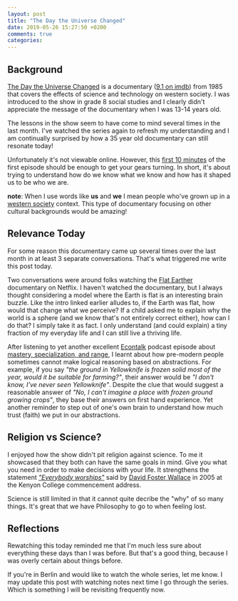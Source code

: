 ```yaml
---
layout: post
title: "The Day the Universe Changed"
date: 2019-05-26 15:27:50 +0200
comments: true
categories:
---
```


## Background

[The Day the Universe Changed][wiki-page] is a documentary ([9.1 on imdb][imdb])
from 1985 that covers the effects of science and technology on western
society. I was introduced to the show in grade 8 social studies and I clearly
didn't appreciate the message of the documentary when I was 13-14 years old.

The lessons in the show seem to have come to mind several times in the last
month. I've watched the series again to refresh my understanding and I am
continually surprised by how a 35 year old documentary can still resonate today!

Unfortunately it's not viewable online. However, this [first 10 minutes][10-min]  of the first episode should be enough to get your gears turning. In short, it's
about trying to understand how do we know what we know and how has it shaped us
to be who we are.

**note**: When I use words like **us** and **we** I mean people who've grown up
in a [western society][western] context. This type of documentary focusing on
other cultural backgrounds would be amazing!

[imdb]: https://www.imdb.com/title/tt0199208/
[wiki-page]: https://en.wikipedia.org/wiki/The_Day_the_Universe_Changed
[10-min]: https://youtu.be/REKRLYoz2fc
[western]: https://en.wikipedia.org/wiki/Western_culture

## Relevance Today

For some reason this documentary came up several times over the last month in
at least 3 separate conversations. That's what triggered me write this post
today.

Two conversations were around folks watching the [Flat Earther][flat-earther]
documentary on Netflix. I haven't watched the documentary, but I always thought
considering a model where the Earth is flat is an interesting brain buzzle.
Like the intro linked earlier alludes to, if the Earth was flat, how would that
change what we perceive? If a child asked me to explain why the world is a
sphere (and we know that's not entirely correct either), how can I do that? I
simply take it as fact. I only understand (and could explain) a tiny fraction
of my everyday life and I can still live a thriving life.

After listening to yet another excellent [Econtalk][econtalk] podcast episode
about [mastery, specialization, and range][range-episode], I learnt about
how pre-modern people sometimes cannot make logical reasoning based on abstractions. For example, if you say *"the ground in Yellowknife is frozen
solid most of the year, would it be suitable for farming?"*, their answer
would be *"I don't know, I've never seen Yellowknife"*. Despite the clue that
would suggest a reasonable answer of *"No, I can't imagine a place with frozen
ground growing crops"*, they base their answers on first hand experience. Yet another reminder to step out of one's own brain to understand how much trust (faith) we put in our abstractions.

[flat-earther]: https://en.wikipedia.org/wiki/Modern_flat_Earth_societies
[range-episode]: http://www.econtalk.org/david-epstein-on-mastery-specialization-and-range/
[econtalk]: https://www.econtalk.org

## Religion vs Science?

I enjoyed how the show didn't pit religion against science. To me it showcased
that they both can have the same goals in mind. Give you what you need in order
to make decisions with your life. It strengthens the statement
[*"Everybody worships"*][everybody-worships] said by
[David Foster Wallace][david-foster-wallace] in 2005 at the Kenyon College commencement address.

Science is still limited in that it cannot quite decribe the "why" of so many
things. It's great that we have Philosophy to go to when feeling lost.

[everybody-worships]: https://www.mbird.com/2008/09/more-david-foster-wallace-quotes/
[david-foster-wallace]: https://en.wikipedia.org/wiki/David_Foster_Wallace

## Reflections

Rewatching this today reminded me that I'm much less sure about everything
these days than I was before. But that's a good thing, because I was overly
certain about things before.

If you're in Berlin and would like to watch the whole series, let me know. I
may update this post with watching notes next time I go through the series.
Which is something I will be revisiting frequently now.



